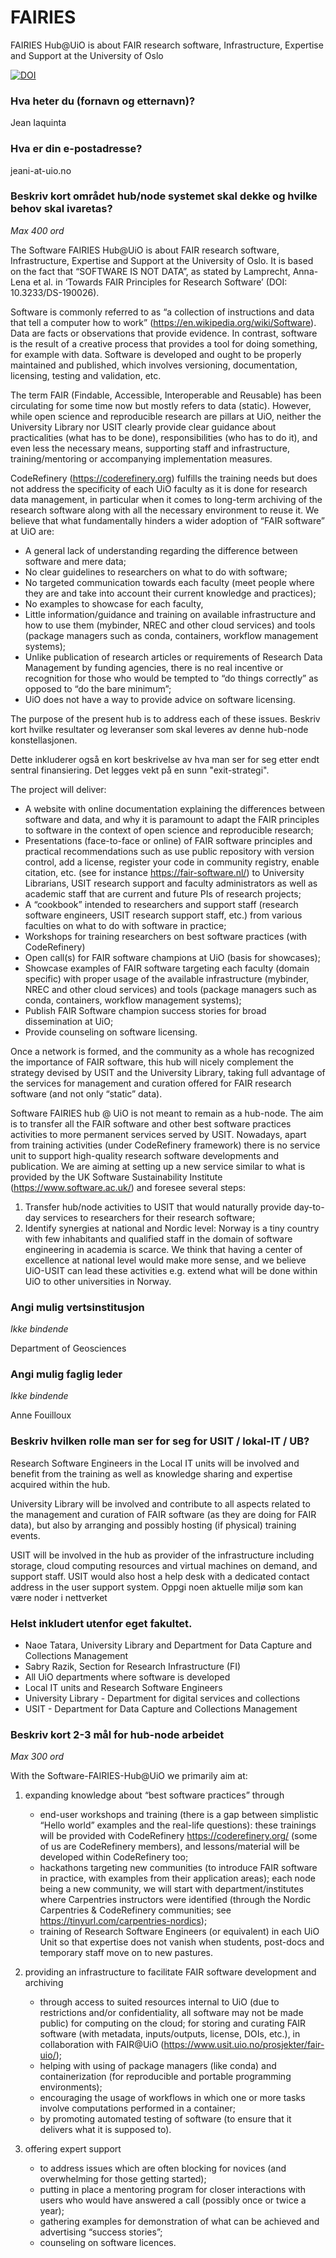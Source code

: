 # FAIRIES

FAIRIES Hub@UiO is about FAIR research software, Infrastructure, Expertise and Support at the University of Oslo

[![DOI](https://zenodo.org/badge/370479424.svg)](https://zenodo.org/badge/latestdoi/370479424)

### Hva heter du (fornavn og etternavn)?

Jean Iaquinta

### Hva er din e-postadresse?

jeani-at-uio.no

### Beskriv kort området hub/node systemet skal dekke og hvilke behov skal ivaretas?

*Max 400 ord*

The Software FAIRIES Hub@UiO is about FAIR research software, Infrastructure, Expertise and Support at the University of Oslo. It is based on the fact that “SOFTWARE IS NOT DATA”, as stated by Lamprecht, Anna-Lena et al. in ‘Towards FAIR Principles for Research Software’ (DOI: 10.3233/DS-190026).

Software is commonly referred to as “a collection of instructions and data that tell a computer how to work” (https://en.wikipedia.org/wiki/Software). Data are facts or observations that provide evidence. In contrast, software is the result of a creative process that provides a tool for doing something, for example with data. Software is developed and ought to be properly maintained and published, which involves versioning, documentation, licensing, testing and validation, etc.

The term FAIR (Findable, Accessible, Interoperable and Reusable) has been circulating for some time now but mostly refers to data (static). However, while open science and reproducible research are pillars at UiO, neither the University Library nor USIT clearly provide clear guidance about practicalities (what has to be done), responsibilities (who has to do it), and even less the necessary means, supporting staff and infrastructure, training/mentoring or accompanying implementation measures.

CodeRefinery (https://coderefinery.org) fulfills the training needs but does not address the specificity of each UiO faculty as it is done for research data management, in particular when it comes to long-term archiving of the research software along with all the necessary environment to reuse it.
We believe that what fundamentally hinders a wider adoption of “FAIR software” at UiO are:
- A general lack of understanding regarding the difference between software and mere data;
- No clear guidelines to researchers on what to do with software;
- No targeted communication towards each faculty (meet people where they are and take into account their current knowledge and practices);
- No examples to showcase for each faculty,
- Little information/guidance and training on available infrastructure and how to use them (mybinder, NREC and other cloud services) and tools (package managers such as conda, containers, workflow management systems);
- Unlike publication of research articles or requirements of Research Data Management by funding agencies, there is no real incentive or recognition for those who would be tempted to “do things correctly” as opposed to “do the bare minimum”;
- UiO does not have a way to provide advice on software licensing.

The purpose of the present hub is to address each of these issues.
Beskriv kort hvilke resultater og leveranser som skal leveres av denne hub-node konstellasjonen.

Dette inkluderer også en kort beskrivelse av hva man ser for seg etter endt sentral finansiering. Det legges vekt på en sunn "exit-strategi".

The project will deliver:

- A website with online documentation explaining the differences between software and data, and why it is paramount to adapt the FAIR principles to software in the context of open science and reproducible research;
- Presentations (face-to-face or online) of FAIR software principles and practical recommendations such as use public repository with version control, add a license, register your code in community registry, enable citation, etc. (see for instance https://fair-software.nl/) to University Librarians, USIT research support and faculty administrators as well as academic staff that are current and future PIs of research projects;
- A “cookbook” intended to researchers and support staff (research software engineers, USIT research support staff, etc.) from various faculties on what to do with software in practice;
- Workshops for training researchers on best software practices (with CodeRefinery)
- Open call(s) for FAIR software champions at UiO (basis for showcases);
- Showcase examples of FAIR software targeting each faculty (domain specific) with proper usage of the available infrastructure (mybinder, NREC and other cloud services) and tools (package managers such as conda, containers, workflow management systems);
- Publish FAIR Software champion success stories for broad dissemination at UiO;
- Provide counseling on software licensing.

Once a network is formed, and the community as a whole has recognized the importance of FAIR software, this hub will nicely complement the strategy devised by USIT and the University Library, taking full advantage of the services for management and curation offered for FAIR research software (and not only “static” data).

Software FAIRIES hub @ UiO is not meant to remain as a hub-node. The aim is to transfer all the FAIR software and other best software practices activities to more permanent services served by USIT. Nowadays, apart from training activities (under CodeRefinery framework) there is no service unit to support high-quality research software developments and publication. We are aiming at setting up a new service similar to what is provided by the UK Software Sustainability Institute (https://www.software.ac.uk/) and foresee several steps:
1. Transfer hub/node activities to USIT that would naturally provide day-to-day services to researchers for their research software;
2. Identify synergies at national and Nordic level: Norway is a tiny country with few inhabitants and qualified staff in the domain of software engineering in academia is scarce. We think that having a center of excellence at national level would make more sense, and we believe UiO-USIT can lead these activities e.g. extend what will be done within UiO to other universities in Norway.

### Angi mulig vertsinstitusjon

*Ikke bindende*

Department of Geosciences

### Angi mulig faglig leder

*Ikke bindende*

Anne Fouilloux


### Beskriv hvilken rolle man ser for seg for USIT / lokal-IT / UB?

Research Software Engineers in the Local IT units will be involved and benefit from the training as well as knowledge sharing and expertise acquired within the hub.

University Library will be involved and contribute to all aspects related to the management and curation of FAIR software (as they are doing for FAIR data), but also by arranging and possibly hosting (if physical) training events.

USIT will be involved in the hub as provider of the infrastructure including storage, cloud computing resources and virtual machines on demand, and support staff. USIT would also host a help desk with a dedicated contact address in the user support system.
Oppgi noen aktuelle miljø som kan være noder i nettverket


### Helst inkludert utenfor eget fakultet.

- Naoe Tatara, University Library and Department for Data Capture and Collections Management
- Sabry Razik, Section for Research Infrastructure (FI)
- All UiO departments where software is developed
- Local IT units and Research Software Engineers
- University Library - Department for digital services and collections
- USIT - Department for Data Capture and Collections Management

### Beskriv kort 2-3 mål for hub-node arbeidet

*Max 300 ord*

With the Software-FAIRIES-Hub@UiO we primarily aim at:

1. expanding knowledge about “best software practices” through
    - end-user workshops and training (there is a gap between simplistic “Hello world” examples and the real-life questions): these trainings will be provided with CodeRefinery https://coderefinery.org/ (some of us are CodeRefinery members), and lessons/material will be developed within CodeRefinery too;
    - hackathons targeting new communities (to introduce FAIR software in practice, with examples from their application areas); each node being a new community, we will start with department/institutes where Carpentries instructors were identified (through the Nordic Carpentries & CodeRefinery communities; see https://tinyurl.com/carpentries-nordics);
    - training of Research Software Engineers (or equivalent) in each UiO Unit so that expertise does not vanish when students, post-docs and temporary staff move on to new pastures.

2. providing an infrastructure to facilitate FAIR software development and archiving
    - through access to suited resources internal to UiO (due to restrictions and/or confidentiality, all software may not be made public) for computing on the cloud; for storing and curating FAIR software (with metadata, inputs/outputs, license, DOIs, etc.), in collaboration with FAIR@UiO (https://www.usit.uio.no/prosjekter/fair-uio/);
    - helping with using of package managers (like conda) and containerization (for reproducible and portable programming environments);
    - encouraging the usage of workflows in which one or more tasks involve computations performed in a container;
    - by promoting automated testing of software (to ensure that it delivers what it is supposed to).

3. offering expert support
    - to address issues which are often blocking for novices (and overwhelming for those getting started);
    - putting in place a mentoring program for closer interactions with users who would have answered a call (possibly once or twice a year);
    - gathering examples for demonstration of what can be achieved and advertising “success stories”;
    - counseling on software licences.
